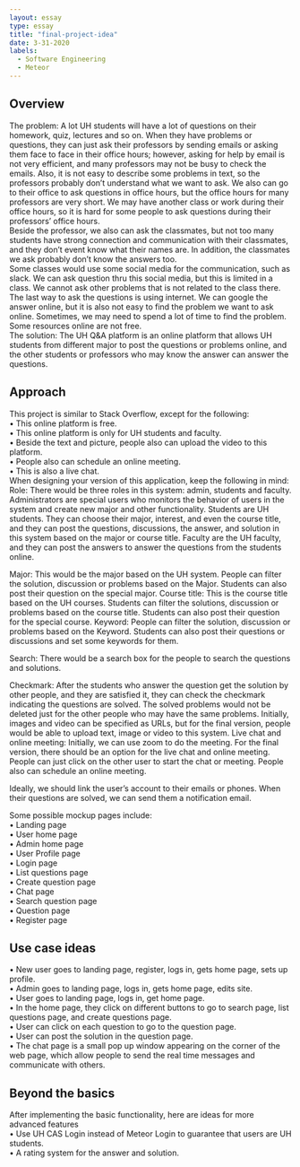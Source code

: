 ```yaml
---
layout: essay
type: essay
title: "final-project-idea"
date: 3-31-2020
labels:
  - Software Engineering
  - Meteor
---
```


## Overview
The problem: A lot UH students will have a lot of questions on their homework, quiz, lectures and so on.  When they have problems or questions, they can just ask their professors by sending emails or asking them face to face in their office hours; however, asking for help by email is not very efficient, and many professors may not be busy to check the emails.  Also, it is not easy to describe some problems in text, so the professors probably don’t understand what we want to ask.  We also can go to their office to ask questions in office hours, but the office hours for many professors are very short.  We may have another class or work during their office hours, so it is hard for some people to ask questions during their professors’ office hours.  
Beside the professor, we also can ask the classmates, but not too many students have strong connection and communication with their classmates, and they don’t event know what their names are.  In addition, the classmates we ask probably don’t know the answers too.  
Some classes would use some social media for the communication, such as slack. We can ask question thru this social media, but this is limited in a class. We cannot ask other problems that is not related to the class there. 
The last way to ask the questions is using internet.  We can google the answer online, but it is also not easy to find the problem we want to ask online. Sometimes, we may need to spend a lot of time to find the problem. Some resources online are not free.    
The solution: The UH Q&A platform is an online platform that allows UH students from different major to post the questions or problems online, and the other students or professors who may know the answer can answer the questions. 

## Approach
This project is similar to Stack Overflow, except for the following:<br>
•	This online platform is free.<br>
•	This online platform is only for UH students and faculty.<br>
•	Beside the text and picture, people also can upload the video to this platform.<br>
•	People also can schedule an online meeting.<br>
•	This is also a live chat.<br>
When designing your version of this application, keep the following in mind:
Role: There would be three roles in this system: admin, students and faculty. Administrators are special users who monitors the behavior of users in the system and create new major and other functionality. Students are UH students.  They can choose their major, interest, and even the course title, and they can post the questions, discussions, the answer, and solution in this system based on the major or course title.  Faculty are the UH faculty, and they can post the answers to answer the questions from the students online.

Major: This would be the major based on the UH system. People can filter the solution, discussion or problems based on the Major. Students can also post their question on the special major.
Course title: This is the course title based on the UH courses. Students can filter the solutions, discussion or problems based on the course title. Students can also post their question for the special course.
Keyword: People can filter the solution, discussion or problems based on the Keyword. Students can also post their questions or discussions and set some keywords for them.

Search: There would be a search box for the people to search the questions and solutions. 

Checkmark: After the students who answer the question get the solution by other people, and they are satisfied it, they can check the checkmark indicating the questions are solved. The solved problems would not be deleted just for the other people who may have the same problems. 
Initially, images and video can be specified as URLs, but for the final version, people would be able to upload text, image or video to this system.
Live chat and online meeting: Initially, we can use zoom to do the meeting.  For the final version, there should be an option for the live chat and online meeting. People can just click on the other user to start the chat or meeting.  People also can schedule an online meeting. 

Ideally, we should link the user’s account to their emails or phones. When their questions are solved, we can send them a notification email.


Some possible mockup pages include:
<br>
•	Landing page
<br>
•	User home page
<br>
•	Admin home page
<br>
•	User Profile page
<br>
•	Login page
<br>
•	List questions page
<br>
•	Create question page
<br>
•	Chat page
<br>
•	Search question page
<br>
•	Question page
<br>
•	Register page

## Use case ideas

•	New user goes to landing page, register, logs in, gets home page, sets up profile. <br>
•	Admin goes to landing page, logs in, gets home page, edits site.<br>
•	User goes to landing page, logs in, get home page. <br>
•	In the home page, they click on different buttons to go to search page, list questions page, and create questions page. <br>
•	User can click on each question to go to the question page.<br>
•	User can post the solution in the question page.<br>
•	The chat page is a small pop up window appearing on the corner of the web page, which allow people to send the real time messages and communicate with others. 

## Beyond the basics

After implementing the basic functionality, here are ideas for more advanced features<br>
•	Use UH CAS Login instead of Meteor Login to guarantee that users are UH students.<br>
•	A rating system for the answer and solution.<br>
